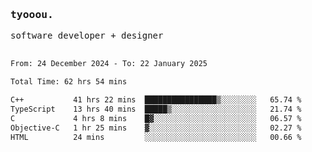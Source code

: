 <samp>
   <h3>tyooou.</h3>
   software developer + designer
   <br/><br/>
  <!--START_SECTION:waka-->

```txt
From: 24 December 2024 - To: 22 January 2025

Total Time: 62 hrs 54 mins

C++           41 hrs 22 mins  ████████████████▒░░░░░░░░   65.74 %
TypeScript    13 hrs 40 mins  █████▒░░░░░░░░░░░░░░░░░░░   21.74 %
C             4 hrs 8 mins    █▓░░░░░░░░░░░░░░░░░░░░░░░   06.57 %
Objective-C   1 hr 25 mins    ▓░░░░░░░░░░░░░░░░░░░░░░░░   02.27 %
HTML          24 mins         ░░░░░░░░░░░░░░░░░░░░░░░░░   00.66 %
```

<!--END_SECTION:waka-->
</samp>
